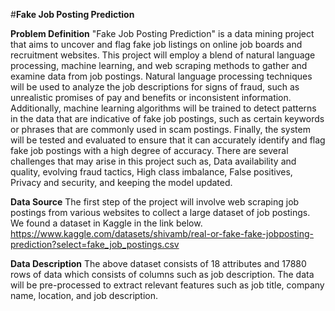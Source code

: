 #**Fake Job Posting Prediction**

**Problem Definition**
"Fake Job Posting Prediction" is a data mining project that aims to uncover and flag fake job listings on 
online job boards and recruitment websites. This project will employ a blend of natural language 
processing, machine learning, and web scraping methods to gather and examine data from job postings. 
Natural language processing techniques will be used to analyze the job descriptions for signs of fraud, 
such as unrealistic promises of pay and benefits or inconsistent information. Additionally, machine 
learning algorithms will be trained to detect patterns in the data that are indicative of fake job postings, 
such as certain keywords or phrases that are commonly used in scam postings. Finally, the system will be 
tested and evaluated to ensure that it can accurately identify and flag fake job postings with a high degree
of accuracy. There are several challenges that may arise in this project such as, Data availability and quality, evolving 
fraud tactics, High class imbalance, False positives, Privacy and security, and keeping the model updated.

**Data Source**
The first step of the project will involve web scraping job postings from various websites to collect a large 
dataset of job postings. We found a dataset in Kaggle in the link below.
https://www.kaggle.com/datasets/shivamb/real-or-fake-fake-jobposting-prediction?select=fake_job_postings.csv

**Data Description**
The above dataset consists of 18 attributes and 17880 rows of data which consists of columns such as job 
description. The data will be pre-processed to extract relevant features such as job title, company name, 
location, and job description. 
